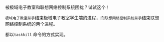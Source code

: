 被极域电子教室和联想网络控制系统困扰？试试这个！

`极域电子教室杀手`结束极域电子教室学生端的进程，而`联想网络控制系统杀手`结束联想网络控制系统的两个进程。

都以`taskkill` 命令的方式实现。
